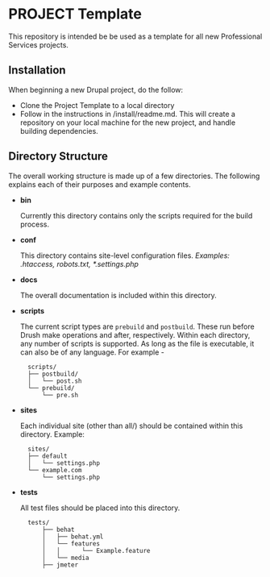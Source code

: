 # PROJECT Template

This repository is intended be be used as a template for all new Professional Services projects.

## Installation

When beginning a new Drupal project, do the follow:

* Clone the Project Template to a local directory
* Follow in the instructions in /install/readme.md. This will create a repository on your local machine for the new project, and handle building dependencies.

## Directory Structure

The overall working structure is made up of a few directories. The following
explains each of their purposes and example contents.

- **bin**

    Currently this directory contains only the scripts required for the build process.

- **conf**

    This directory contains site-level configuration files.
    _Examples: .htaccess, robots.txt, *.settings.php_

- **docs**

    The overall documentation is included within this directory.

- **scripts**

    The current script types are `prebuild` and `postbuild`. These run before Drush make operations and after, respectively. Within each directory, any number of scripts is supported. As long as the file is executable, it can also be of any language. For example -

        scripts/
        ├── postbuild/
        │   └── post.sh
        └── prebuild/
            └── pre.sh

- **sites**

    Each individual site (other than all/) should be contained within this directory. Example:

        sites/
        ├── default
        │   └── settings.php
        └── example.com
            └── settings.php

- **tests**

    All test files should be placed into this directory.
    
        tests/
            ├── behat
            │   ├── behat.yml
            │   └── features
            │   │      └── Example.feature
            │   └── media
            ├── jmeter

